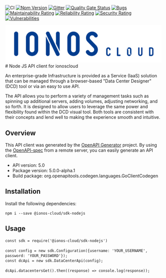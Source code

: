 ![CI](https://github.com/ionos-cloud/sdk-resources/workflows/CI/badge.svg)
[![Npm Version](https://img.shields.io/node/v/@ionos-cloud/sdk-nodejs)](https://www.npmjs.com/package/@ionos-cloud/sdk-nodejs) 
[![Gitter](https://badges.gitter.im/ionos-cloud/sdk-general.png)](https://gitter.im/ionos-cloud/sdk-general)
[![Quality Gate Status](https://sonarcloud.io/api/project_badges/measure?project=ionos-cloud_sdk-nodejs&metric=alert_status)](https://sonarcloud.io/dashboard?id=ionos-cloud_sdk-nodejs)
[![Bugs](https://sonarcloud.io/api/project_badges/measure?project=ionos-cloud_sdk-nodejs&metric=bugs)](https://sonarcloud.io/dashboard?id=ionos-cloud_sdk-nodejs)
[![Maintainability Rating](https://sonarcloud.io/api/project_badges/measure?project=ionos-cloud_sdk-nodejs&metric=sqale_rating)](https://sonarcloud.io/dashboard?id=ionos-cloud_sdk-nodejs)
[![Reliability Rating](https://sonarcloud.io/api/project_badges/measure?project=ionos-cloud_sdk-nodejs&metric=reliability_rating)](https://sonarcloud.io/dashboard?id=ionos-cloud_sdk-nodejs)
[![Security Rating](https://sonarcloud.io/api/project_badges/measure?project=ionos-cloud_sdk-nodejs&metric=security_rating)](https://sonarcloud.io/dashboard?id=ionos-cloud_sdk-nodejs)
[![Vulnerabilities](https://sonarcloud.io/api/project_badges/measure?project=ionos-cloud_sdk-nodejs&metric=vulnerabilities)](https://sonarcloud.io/dashboard?id=ionos-cloud_sdk-nodejs)

![Alt text](.github/IONOS.CLOUD.BLU.svg?raw=true "Title")# Node JS API client for ionoscloud

An enterprise-grade Infrastructure is provided as a Service (IaaS) solution that can be managed through a browser-based \"Data Center Designer\" (DCD) tool or via an easy to use API. 

The API allows you to perform a variety of management tasks such as spinning up additional servers, adding volumes, adjusting networking, and so forth. It is designed to allow users to leverage the same power and flexibility found within the DCD visual tool. Both tools are consistent with their concepts and lend well to making the experience smooth and intuitive.

## Overview
This API client was generated by the [OpenAPI Generator](https://openapi-generator.tech) project.  By using the [OpenAPI-spec](https://www.openapis.org/) from a remote server, you can easily generate an API client.

- API version: 5.0
- Package version: 5.0.0-alpha.1
- Build package: org.openapitools.codegen.languages.GoClientCodegen

## Installation

Install the following dependencies:

```shell
npm i --save @ionos-cloud/sdk-nodejs
```

## Usage

```javscript
const sdk = require('@ionos-cloud/sdk-nodejs')

const config = new sdk.Configuration({username: 'YOUR_USERNAME', password: 'YOUR_PASSWORD'});
const dcApi = new sdk.DataCenterApi(config);

dcApi.datacentersGet().then((response) => console.log(response));
```
